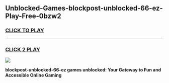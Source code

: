 
## Unblocked-Games-blockpost-unblocked-66-ez-Play-Free-0bzw2
<h3>
<a href="https://premium76.site?title=blockpost-unblocked-66-ez&ref=12A">CLICK TO PLAY</a></h3>
<hr>

<h3>
<a href="https://premium76.site?title=blockpost-unblocked-66-ez&ref=12A">CLICK 2 PLAY</a>
  
</h3>

<a href="https://premium76.site?title=blockpost-unblocked-66-ez&ref=12A"><img src="https://clearcache.store/games.png"></a>


**blockpost-unblocked-66-ez games unblocked: Your Gateway to Fun and Accessible Online Gaming**
